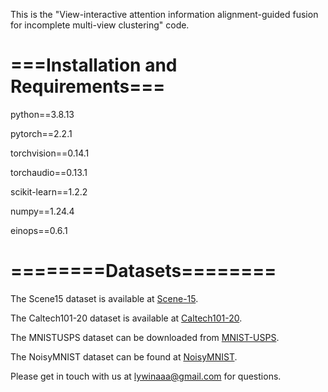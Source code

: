 This is the "View-interactive attention information alignment-guided fusion for incomplete multi-view clustering" code.



# ===Installation and Requirements===

python==3.8.13

pytorch==2.2.1

torchvision==0.14.1

torchaudio==0.13.1

scikit-learn==1.2.2

numpy==1.24.4

einops==0.6.1

# ========Datasets========

The Scene15 dataset is available at [Scene-15](https://github.com/QinghaiZheng1992/Code-for-UGLTL/blob/master/dataset/scene15.mat).

The Caltech101-20 dataset is available at [Caltech101-20](https://github.com/wangsiwei2010/FPMVS-CAG/blob/0bb9c52cb10b36215995db54cb6b5b2ab19d7bcc/0-dataset/Caltech101-20.mat).

The MNISTUSPS dataset can be downloaded from [MNIST-USPS](https://github.com/YangSkywalker/L1-MvDA-VC/blob/main/Data/MNIST-USPS.mat). 

The NoisyMNIST dataset can be found at [NoisyMNIST](https://github.com/fariba87/noisyMNIST/tree/main/noisyMNIST/noisyMNIST).

Please get in touch with us at lywinaaa@gmail.com for questions.
